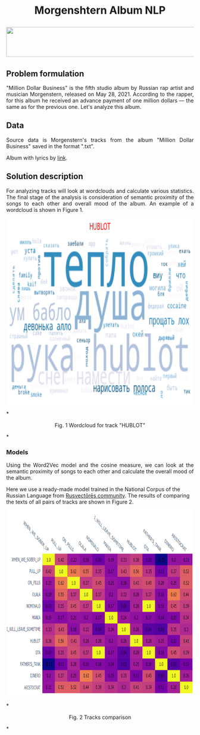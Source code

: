 # <p align="center">Morgenshtern Album NLP</p> 

<p align="center">
  <img src=https://img.golos.io/proxy/http://lk.aldmi.ru/wp-content/uploads/2016/04/Divider_03-1.png width="600" height="80">
</p>

## Problem formulation

<p align="justify"> 
  "Million Dollar Business" is the fifth studio album by Russian rap artist and musician Morgenstern, released on May 28, 2021. According to the rapper, for this album he received an advance payment of one million dollars — the same as for the previous one. Let's analyze this album.
</p>

## Data
<p align="justify"> 
  Source data is Morgenstern's tracks from the album "Million Dollar Business" saved in the format ".txt". 
</p>

 Album with lyrics by [link](https://genius.com/albums/Morgenshtern/Million-dollar-business).


## Solution description

<p align="justify"> 
  For analyzing tracks will look at wordclouds and calculate various statistics. The final stage of the analysis is consideration of semantic proximity of the songs to each other and overall mood of the album. An example of a wordcloud is shown in Figure 1.
</p>

<p align="center">
  <img src=pictures/wordcloud.png "Wordcloud for track "HUBLOT"" width="750" height="500">
</p>

*<p align="center">
  Fig. 1 Wordcloud for track "HUBLOT"
</p>* 
                

### Models
<p align="justify">
  Using the Word2Vec model and the cosine measure, we can look at the semantic proximity of songs to each other and calculate the overall mood of the album. 
</p>

Here we use a ready-made model trained in the National Corpus of the Russian Language from [Rusvectōrēs community](https://rusvectores.org/ru/models/). 
The results of comparing the texts of all pairs of tracks are shown in Figure 2.


<p align="center">
  <img src=pictures/track_comparison.png "Tracks comparison" width="750" height="500">
</p>

*<p align="center">
  Fig. 2 Tracks comparison
</p>* 
